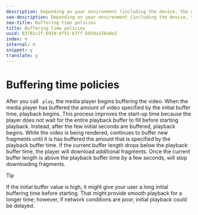 ```yaml
---
description: Depending on your environment (including the device, the operating system, or the network conditions), you can set different buffering policies for your player, such as changing the minimum duration for initial buffering and for ongoing playback buffering.
seo-description: Depending on your environment (including the device, the operating system, or the network conditions), you can set different buffering policies for your player, such as changing the minimum duration for initial buffering and for ongoing playback buffering.
seo-title: Buffering time policies
title: Buffering time policies
uuid: 83781c2f-6910-4f51-b7ff-b93da150a8e2
index: n
internal: n
snippet: y
translate: y
---
```


# Buffering time policies

After you call ` play`, the media player begins buffering the video. When the media player has buffered the amount of video specified by the initial buffer time, playback begins. This process improves the start-up time because the player does not wait for the entire playback buffer to fill before starting playback. Instead, after the few initial seconds are buffered, playback begins. 
While the video is being rendered,  <!-- PH element: phrases/primetime-sdk-name --> continues to buffer new fragments until it is has buffered the amount that is specified by the playback buffer time. If the current buffer length drops below the playback buffer time, the player will download additional fragments. Once the current buffer length is above the playback buffer time by a few seconds, <!-- PH element: phrases/primetime-sdk-name --> will stop downloading fragments.

>[!TIP]
>
>If the initial buffer value is high, it might give your user a long initial buffering time before starting. That might provide smooth playback for a longer time; however, if network conditions are poor, initial playback could be delayed.

